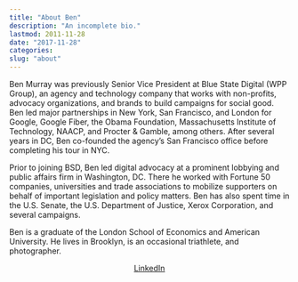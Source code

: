 ```yaml
---
title: "About Ben"
description: "An incomplete bio."
lastmod: 2011-11-28
date: "2017-11-28"
categories:
slug: "about"
---
```


Ben Murray was previously Senior Vice President at Blue State Digital (WPP Group), an agency and technology company that works with non-profits, advocacy organizations, and brands to build campaigns for social good. Ben led major partnerships in New York, San Francisco, and London for Google, Google Fiber, the Obama Foundation, Massachusetts Institute of Technology, NAACP, and Procter & Gamble, among others. After several years in DC, Ben co-founded the agency’s San Francisco office before completing his tour in NYC.

Prior to joining BSD, Ben led digital advocacy at a prominent lobbying and public affairs firm in Washington, DC. There he worked with Fortune 50 companies, universities and trade associations to mobilize supporters on behalf of important legislation and policy matters. Ben has also spent time in the U.S. Senate, the U.S. Department of Justice, Xerox Corporation, and several campaigns.

Ben is a graduate of the London School of Economics and American University. He lives in Brooklyn, is an occasional triathlete, and photographer.
  
<center><a class="button round outline" href="http://www.linkedin.com/in/benmurray" target="_blank">LinkedIn</a></center>